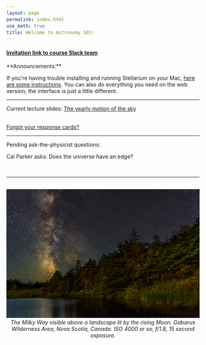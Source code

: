 ```yaml
---
layout: page 
permalink: index.html
use_math: true
title: Welcome to Astronomy 101! 
---
```


<h4>
<a href="https://join.slack.com/t/suphysics/shared_invite/enQtNzI2MzU4NzU5NDI2LWMxZWE2MmYzMjVmZGMzZWU5ZDk5OWFkYjMyMmI5ZGIyZDBkMDZiMjFmY2YzYWY1Y2U5ODY3ZDNlNDhmMDczMzk">Invitation link to course Slack team</a>
</h4>
**Announcements:**

If you're having trouble installing and running Stellarium on your Mac, [here are some instructions](stellarium-mac.html).
You can also do everything you need on the web version; the interface is just a little different.

---

Current lecture slides: <a href="slides/lecture5/lecture5.pdf">The yearly motion of the sky</a><br><br> 

[Forgot your response cards?](cards.html)

---

Pending ask-the-physicist questions:

Cal Parker asks: Does the universe have an edge?

<br>

---

<br>

<center> <img src="darkened-milky-way.jpg">
<br>
<em>The Milky Way visible above a landscape lit by the rising Moon. Gabarus Wilderness Area, Nova Scotia, Canada. ISO 4000 or so, f/1.8, 15 second exposure.</em> 
